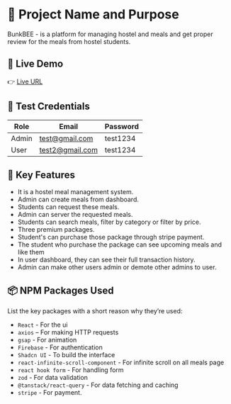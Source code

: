 # 🌟 Project Name and Purpose

BunkBEE - is a platform for managing hostel and meals and get proper review for the meals from hostel students.

## 🔗 Live Demo

👉 [Live URL](https://bunkbee-client.vercel.app/)

## 🧪 Test Credentials

| Role       | Email                 | Password   |
|------------|-----------------------|------------|
| Admin      | test@gmail.com        | test1234   |
| User       | test2@gmail.com       | test1234    |



## 🚀 Key Features

- It is a hostel meal management system.
- Admin can create meals from dashboard.
- Students can request these meals.
- Admin can server the requested meals.
- Students can search meals, filter by category or filter by price.
- Three premium packages.
- Student's can purchase those package through stripe payment.
- The student who purchase the package can see upcoming meals and like them
- In user dashboard, they can see their full transaction history.
- Admin can make other users admin or demote other admins to user.


## 📦 NPM Packages Used

List the key packages with a short reason why they’re used:

- `React` - For the ui
- `axios` – For making HTTP requests
- `gsap` - For animation
- `Firebase` - For authentication
- `Shadcn UI` - To build the interface
- `react-infinite-scroll-component` - For infinite scroll on all meals page
- `react hook form` - For handling form
- `zod` - For data validation
- `@tanstack/react-query` - For data fetching and caching
- `stripe` - For payment.
